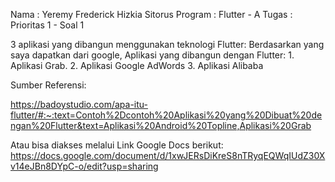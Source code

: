 Nama		: Yeremy Frederick Hizkia Sitorus
Program	    : Flutter - A
Tugas		: Prioritas 1 - Soal 1

 3 aplikasi yang dibangun menggunakan teknologi Flutter:
Berdasarkan yang saya dapatkan dari google, Aplikasi yang dibangun dengan Flutter:
    1. Aplikasi Grab.
    2. Aplikasi Google AdWords
    3. Aplikasi Alibaba

Sumber Referensi: 

https://badoystudio.com/apa-itu-flutter/#:~:text=Contoh%2Dcontoh%20Aplikasi%20yang%20Dibuat%20dengan%20Flutter&text=Aplikasi%20Android%20Topline,Aplikasi%20Grab 


Atau bisa diakses melalui Link Google Docs berikut:
https://docs.google.com/document/d/1xwJERsDiKreS8nTRyqEQWqIUdZ30Xv14eJBn8DYpC-o/edit?usp=sharing